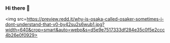### Hi there 👋

<!--
**Sevaaru/Sevaaru** is a ✨ _special_ ✨ repository because its `README.md` (this file) appears on your GitHub profile.

Here are some ideas to get you started:

- 🔭 I’m currently working on ...
- 🌱 I’m currently learning ...
- 👯 I’m looking to collaborate on ...
- 🤔 I’m looking for help with ...
- 💬 Ask me about ...
- 📫 How to reach me: ...
- 😄 Pronouns: ...
- ⚡ Fun fact: ...
-->
<img src=https://preview.redd.it/why-is-osaka-called-osaker-sometimes-i-dont-understand-that-v0-by42su2s6wub1.jpg?width=640&crop=smart&auto=webp&s=d5e9e7517333df284e35c0f5e2ccc4b26e0f0929>
